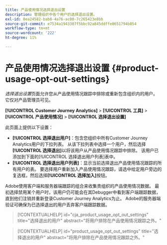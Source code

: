 ```yaml
---
title: 产品使用情况选择退出设置
description: 管理组织中各个用户的选择退出设置。
exl-id: 0ea24582-bab8-4a76-ac00-7c265423e8bb
source-git-commit: e7534a1943307f5bbc92a845ddffe0651794b854
workflow-type: tm+mt
source-wordcount: '222'
ht-degree: 11%

---
```


# 产品使用情况选择退出设置 {#product-usage-opt-out-settings}

_选择退出设置_&#x200B;页面允许您从产品使用情况跟踪中排除或重新包含组织内的用户。 它仅对产品管理员可见。

**[!UICONTROL Customer Journey Analytics]** > **[!UICONTROL 工具]** > **[!UICONTROL 产品使用情况]** > **[!UICONTROL 选择退出设置]**

此页面上提供以下设置：

* **[!UICONTROL 选择退出用户]**：包含您组织中所有Customer Journey Analytics用户的下拉列表。 从该下拉列表中选择一个用户，然后选择&#x200B;**[!UICONTROL 选择退出]**&#x200B;以将该用户从产品使用情况跟踪中排除。 该用户已添加到下面的[!UICONTROL 选择退出用户列表]表中。
* **[!UICONTROL 选择退出用户列表]**：显示当前选择退出产品使用情况跟踪的所有用户的表。 要选择用户重新加入产品使用情况跟踪，请选中给定用户旁边的复选框，然后选择&#x200B;**[!UICONTROL 选择加入]**&#x200B;按钮。

Adobe使用客户端和服务器端跟踪的组合来收集贵组织的产品使用情况数据。 最初选择禁用某个用户时，该用户仍可能会在其Debugger中看到客户端跟踪数据，直到他们注销并重新登录Customer Journey Analytics为止。 Adobe的服务器端验证可确保为已选择退出的用户丢弃客户端跟踪数据。

>[!CONTEXTUALHELP]
>id="cja_product_usage_opt_out_settings"
>title="选择退出的用户"
>abstract="将用户排除在产品使用情况跟踪之外。"

>[!CONTEXTUALHELP]
>id="product_usage_opt_out_settings"
>title="选择退出的用户"
>abstract="将用户排除在产品使用情况跟踪之外。"
